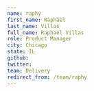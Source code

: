 ```yaml
---
name: raphy
first_name: Raphael
last_name: Villas
full_name: Raphael Villas
role: Product Manager
city: Chicago
state: IL
github: 
twitter: 
team: Delivery
redirect_from: /team/raphy
---
```

